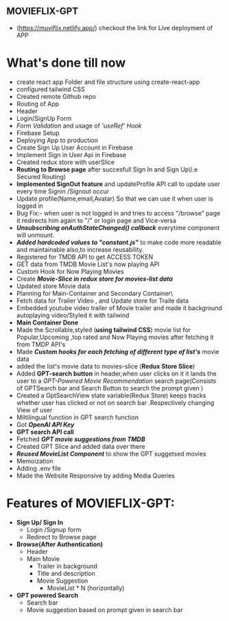## MOVIEFLIX-GPT

- (https://muviflix.netlify.app/) checkout the link for Live deployment of APP

# What's done till now

- create react app Folder and file structure using create-react-app
- configured tailwind CSS
- Created remote Github repo
- Routing of App
- Header
- Login/SignUp Form
- _Form Validation_ and usage of _'useRef' Hook_
- Firebase Setup
- Deploying App to production
- Create Sign Up User Account in Firebase
- Implement Sign in User Api in Firebase
- Created redux store with userSlice
- **Routing to Browse page** after succesfull Sign In and Sign Up(i.e Secured Routing)
- **Implemented SignOut feature** and updateProfile API call to update user every time Signin /Signout occur
- Update profile(Name,email,Avatar) So that we can use it when user is logged in
- Bug Fix:- when user is not logged in and tries to access "/browse" page it redirects him again to "/" or login page and Vice-versa
- **_Unsubscribing onAuthStateChanged() callback_** everytime component will unmount.
- **_Added hardcoded values to "constant.js"_** to make code more readable and maintainable also,to increase reusability.
- Registered for TMDB API to get ACCESS TOKEN
- GET data from TMDB Movie List's now playing API
- Custom Hook for Now Playing Movies
- Create **_Movie-Slice in redux store for movies-list data_**
- Updated store Movie data
- Planning for Main-Container and Secondary Container\
- Fetch data for Trailer Video , and Update store for Traile data
- Embedded youtube video trailer of Movie trailer and made it background autoplaying video/Styled it with tailwind
- **Main Container Done**
- Made the Scrollable,styled (**using tailwind CSS**) movie list for Popular,Upcoming ,top rated and Now Playing movies after fetching it from TMDP API's
- Made **_Custom hooks for each fetching of different type of list's_** movie data
- added the list's movie data to movies-slice (**Redux Store Slice**)
- Added **GPT-search button** in header,when user clicks on it it lands the user to a _GPT-Powered Movie Recommendation_ search page(Consists of GPTSearch bar and Search Button to search the prompt given )
- Created a GptSearchView state variable(Redux Store) keeps tracks whether user has clicked or not on search bar .Respectively changing View of user
- Miltilingual function in GPT search function
- Got **_OpenAI API Key_**
- **GPT search API call**
- Fetched **_GPT movie suggestions from TMDB_**
- Created GPT Slice and added data over there
- **_Reused MovieList Component_** to show the GPT suggetsed movies
- Memoization
- Adding .env file
- Made the Website Responsive by adding Media Queries

# Features of MOVIEFLIX-GPT:

- **Sign Up/ Sign In**
  - Login /Signup form
  - Redirect to Browse page
- **Browse(After Authentication)**
  - Header
  - Main Movie
    - Trailer in background
    - Title and description
    - Movie Suggestion
      - MovieList \* N (horizontally)
- **GPT powered Search**
  - Search bar
  - Movie suggestion based on prompt given in search bar
